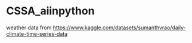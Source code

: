 # CSSA_aiinpython

weather data from https://www.kaggle.com/datasets/sumanthvrao/daily-climate-time-series-data
